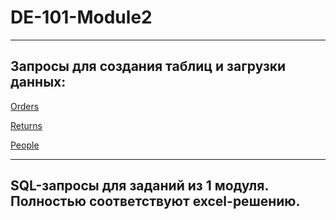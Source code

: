 # DE-101-Module2
______
## Запросы для создания таблиц и загрузки данных:

[Orders](https://github.com/shmelevss/Data-Learn-Homework/blob/main/DE-101/Module2/orders.sql)

[Returns](https://github.com/shmelevss/Data-Learn-Homework/blob/main/DE-101/Module2/returns.sql)

[People](https://github.com/shmelevss/Data-Learn-Homework/blob/main/DE-101/Module2/people.sql)
______

## SQL-запросы для заданий из 1 модуля. Полностью соответствуют excel-решению.




